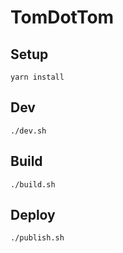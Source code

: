 # TomDotTom

## Setup

    yarn install

## Dev

    ./dev.sh

## Build

    ./build.sh

## Deploy

    ./publish.sh
